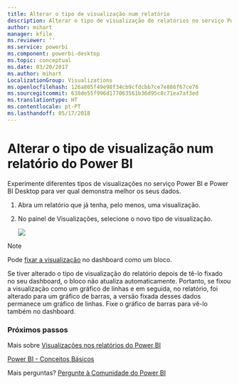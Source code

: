 ```yaml
---
title: Alterar o tipo de visualização num relatório
description: Alterar o tipo de visualização de relatórios no serviço Power BI e no Power BI Desktop
author: mihart
manager: kfile
ms.reviewer: ''
ms.service: powerbi
ms.component: powerbi-desktop
ms.topic: conceptual
ms.date: 03/20/2017
ms.author: mihart
LocalizationGroup: Visualizations
ms.openlocfilehash: 126a805f49e98f34cb9cfdcbb7ce7e886f67ce76
ms.sourcegitcommit: 638de55f996d177063561b36d95c8c71ea7af3ed
ms.translationtype: HT
ms.contentlocale: pt-PT
ms.lasthandoff: 05/17/2018
---
```

# <a name="change-the-type-of-visualization-in-a-power-bi-report"></a>Alterar o tipo de visualização num relatório do Power BI
Experimente diferentes tipos de visualizações no serviço Power BI e Power BI Desktop para ver qual demonstra melhor os seus dados. 

1. Abra um relatório que já tenha, pelo menos, uma visualização.   
2. No painel de Visualizações, selecione o novo tipo de visualização.  
   
   ![](media/power-bi-report-change-visualization-type/changeviz.gif)

> [!NOTE]
> Pode [fixar a visualização](service-dashboard-pin-tile-from-report.md) no dashboard como um bloco.
> 
> 

Se tiver alterado o tipo de visualização do relatório depois de tê-lo fixado no seu dashboard, o bloco não atualiza automaticamente. Portanto, se fixou a visualização como um gráfico de linhas e em seguida, no relatório, foi alterado para um gráfico de barras, a versão fixada desses dados permanece um gráfico de linhas. Fixe o gráfico de barras para vê-lo também no dashboard.

### <a name="next-steps"></a>Próximos passos
Mais sobre [Visualizações nos relatórios do Power BI](power-bi-report-visualizations.md)

[Power BI - Conceitos Básicos](service-basic-concepts.md)

Mais perguntas? [Pergunte à Comunidade do Power BI](http://community.powerbi.com/)

